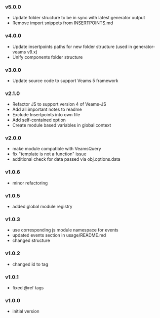 ### v5.0.0
- Update folder structure to be in sync with latest generator output
- Remove import snippets from INSERTPOINTS.md

### v4.0.0
- Update insertpoints paths for new folder structure (used in generator-veams v9.x)
- Unify components folder structure

### v3.0.0
- Update source code to support Veams 5 framework

### v2.1.0
- Refactor JS to support version 4 of Veams-JS
- Add all important notes to readme
- Exclude Insertpoints into own file
- Add self-contained option
- Create module based variables in global context

### v2.0.0
- make module compatible with VeamsQuery
- fix "template is not a function" issue
- additional check for data passed via obj.options.data

### v1.0.6
- minor refactoring

### v1.0.5
- added global module registry

### v1.0.3
- use corresponding js module namespace for events
- updated events section in usage/README.md
- changed structure

### v1.0.2
- changed id to tag

### v1.0.1
- fixed @ref tags

### v1.0.0
- initial version